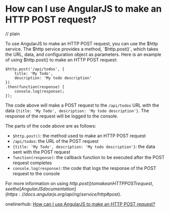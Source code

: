 # How can I use AngularJS to make an HTTP POST request?
// plain

To use AngularJS to make an HTTP POST request, you can use the $http service. The $http service provides a method, `$http.post()`, which takes the URL, data, and configuration object as parameters. Here is an example of using $http.post() to make an HTTP POST request:

```
$http.post('/api/todos', {
    title: 'My Todo',
    description: 'My todo description'
})
.then(function(response) {
    console.log(response);
});
```

The code above will make a POST request to the `/api/todos` URL with the data `{title: 'My Todo', description: 'My todo description'}`. The response of the request will be logged to the console.

The parts of the code above are as follows:

- `$http.post()`: the method used to make an HTTP POST request
- `/api/todos`: the URL of the POST request
- `{title: 'My Todo', description: 'My todo description'}`: the data sent with the POST request
- `function(response)`: the callback function to be executed after the POST request completes
- `console.log(response)`: the code that logs the response of the POST request to the console

For more information on using $http.post() to make an HTTP POST request, see the [AngularJS documentation](https://docs.angularjs.org/api/ng/service/$http#post).

onelinerhub: [How can I use AngularJS to make an HTTP POST request?](https://onelinerhub.com/angularjs/how-can-i-use-angularjs-to-make-an-http-post-request)